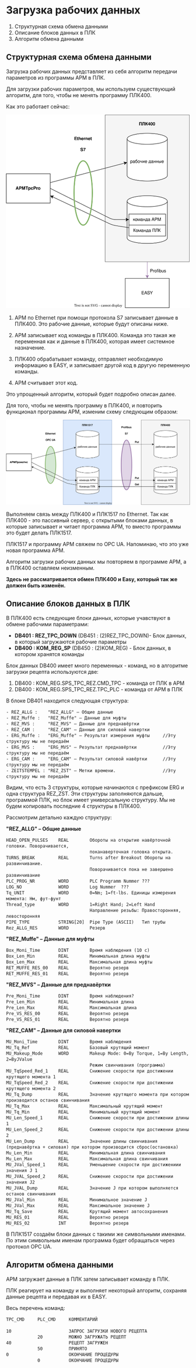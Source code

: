 # Загрузка рабочих данных

1. Структурная схема обмена данными
2. Описание блоков данных в ПЛК
4. Алгоритм обмена данными


## Структурная схема обмена данными
Загрузка рабочих данных представляет из себя алгоритм передачи параметров из программы АРМ в ПЛК.

Для загрузки рабочих параметров, мы используем существующий алгоритм, для того, чтобы не менять программу ПЛК400.

Как это работает сейчас:

![-](Загрузка%20рабочих%20данных%201.drawio.svg)

1. АРМ по Ethernet при помощи протокола S7 записывает данные в ПЛК400.
Это рабочие данные, которые будут описаны ниже.

1. АРМ записывает код команды в ПЛК400. Команда это такая же переменная как и данные в ПЛК400, которая имеет системное назначение.

2. ПЛК400 обрабатывает команду, отправляет необходимую информацию в EASY, и записывает другой код в другую переменную команды.

3. АРМ считывает этот код.

Это упрощенный алгоритм, который будет подробно описан далее.

Для того, чтобы не менять программу в ПЛК400, и повторить функционал программы АРМ, изменим схему следующим образом:

![-](Загрузка%20рабочих%20данных%202.drawio.svg)

Выполняем связь между ПЛК400 и ПЛК1517 по Ethernet. Так как ПЛК400 - это пассивный сервер, с открытыми блоками данных, в которые записывает и читает программа АРМ, то вместо программы это будет делать ПЛК1517.

ПЛК1517 и программу АРМ свяжем по OPC UA. Напоминаю, что это уже новая программа АРМ.

Алгоритм загрузки рабочих данных мы повторяем в программе АРМ, а в ПЛК400 оставляем неизменным.

**Здесь не рассматривается обмен ПЛК400 и Easy, который так же должен быть изменён.**

## Описание блоков данных в ПЛК

В ПЛК400 есть следующие блоки данных, которые учавствуют в обмене рабочими параметрами:

- **DB401 : REZ_TPC_DOWN** (DB451 : (2)REZ_TPC_DOWN)- Блок данных, в который загружаются рабочие параметры
- **DB400 : KOM_REG_SP** (DB450 : (2)KOM_REG) - Блок данных, в котором хранятся команды 

Блок данных DB400 имеет много переменных - команд, но в алгоритме загрузки рецепта используются две:
1. DB400 : KOM_REG.SPS_TPC_REZ.CMD_TPC - команда от ПЛК в АРМ
2. DB400 : KOM_REG.SPS_TPC_REZ.TPC_PLC - команда от АРМ в ПЛК

В блоке DB401 находится следующая структура:
```
- REZ_ALLG :    "REZ_ALLG" – Общие данные
- REZ_Muffe :   "REZ_Muffe" – Данные для муфты
- REZ_MVS :     "REZ_MVS" – Данные для преднавёртки
- REZ_CAM :     "REZ_CAM" – Данные для силовой навертки
- ERG_Muffe :   "ERG_Muffe" – Результат измерения муфты     //Эту структуру мы не передаём
- ERG_MVS :     "ERG_MVS" – Результат преднавёртки          //Эту структуру мы не передаём
- ERG_CAM :     "ERG_CAM" – Результат силовой навёртки      //Эту структуру мы не передаём
- ZEITSTEMPEL : "REZ_ZST" – Метки времени.                  //Эту структуру мы не передаём
```
Видим, что есть 3 структуры, которые начинаются с префиксом ERG и одна структура REZ_ZST. Эти структуры заполняются дальше, программой ПЛК, но блок имеет универсальную структуру.
Мы не будем копировать последние 4 структуры в ПЛК400.

Рассмотрим детально каждую структуру:

**"REZ_ALLG" – Общие данные**
```
HEAD_OPEN_PULSES    REAL        Обороты на открытие навёрточной головки. Поворачивается, 
                                поканаверточная головка открыта. 
TURNS_BREAK         REAL        Turns after Breakout Обороты на развинчивание. 
                                Поворачивается пока не завершено развинчивание 
PLC_PROG_NR         WORD        PLC Programm Nummer	???  
LOG_NO              WORD        Log Nummer	???  
Tq_UNIT             WORD        0=Nm; 1=ft-lbs. Единицы измерения момента: Нм, фут-фунт
Thread_type         WORD        1=Right Hand; 2=Left Hand	
                                Направление резьбы: Правосторонняя, левосторонняя
PIPE_TYPE           STRING[20]  Pipe Type (ASCII)	Тип трубы 
Rez_ALLG_RES	    WORD        Резерв
```

**"REZ_Muffe" – Данные для муфты**
```
Box_Moni_Time       DINT        Время наблюдения (10 с)
Box_Len_Min	        REAL        Минимальная длина муфты
Box_Len_Max	        REAL        Максимальная длина муфты
RET_MUFFE_RES_00    REAL        Вероятно резерв
RET_MUFFE_RES_01    REAL        Вероятно резерв
```
**"REZ_MVS" – Данные для преднавёртки**
```
Pre_Moni_Time       DINT        Время наблюдения?
Pre_Len_Min         REAL        Минимальная длина
Pre_Len_Max         REAL        Максимальная длина
Pre_VS_RES_00       REAL        Вероятно резерв
Pre_VS_RES_01       REAL        Вероятно резерв
```
**"REZ_CAM" – Данные для силовой навертки**
```
MU_Moni_Time        DINT        Время наблюдения
MU_Tq_Ref           REAL        Базовый крутящий момент
MU_Makeup_Mode      WORD        Makeup Mode: 0=By Torque, 1=By Length, 2=ByJValue	
                                Режим свинчивания (программа)
MU_TqSpeed_Red_1    REAL        Снижение скорости при достижении крутящего момента 1
MU_TqSpeed_Red_2    REAL        Снижение скорости при достижении крутящего момента 2
MU_Tq_Dump          REAL        Значение крутящего момента при котором производится останов свинчивания
MU_Tq_Max           REAL        Максимальный крутящий момент
MU_Tq_Min           REAL        Минимальный крутящий момент
MU_Len_Speed_1      REAL        Снижение скорости при достижении длины 1
MU_Len_Speed_2      REAL        Снижение скорости при достижении длины 2
MU_Len_Dump         REAL        Значение длины свинчивания (преднавёртка + силовая) при котором производится сброс(остановка) 
Mu_Len_Min          REAL        Минимальная длина свинчивания
Mu_Len_Max          REAL        Максимальная длина свинчивания
MU_JVal_Speed_1     REAL        Уменьшение скорости при достижениии значения J 1
MU_JVAL_Speed_2     REAL        Снижение скорости при достижении значения J2
MU_JVAL_Dump        REAL        Значение J при котором выполняется останов свинчивания
MU_JVal_Min         REAL        Минимальное значение J
MU_JVal_Max         REAL        Максимальное значение J
MU_Tq_Save          REAL        Крутящий момент автосохранения
MU_RES_01           REAL        Вероятно резерв
MU_RES_02           INT         Вероятно резерв
```

В ПЛК1517 создаём блоки данных с такими же символьными именами. По этим символьным именам программа будет обращаться через протокол OPC UA.

## Алгоритм обмена данными

АРМ загружает данные в ПЛК затем записывает команду в ПЛК. 

ПЛК реагирует на команду и выполняет некоторый алгоритм, сохраняя данные рецепта и передавая их в EASY.

Весь перечень команд:
```
TPC_CMD     PLC_CMD     КОММЕНТАРИЙ

10                      ЗАПРОС ЗАГРУЗКИ НОВОГО РЕЦЕПТА
            20          МОЖНО ЗАГРУЖАТЬ РЕЦЕПТ
40                      РЕЦЕПТ ЗАГРУЖЕН
            50          ПРИНЯТО
0                       ОКОНЧАНИЕ ПРОЦЕДУРЫ
            0           ОКОНЧАНИЕ ПРОЦЕДУРЫ
```







